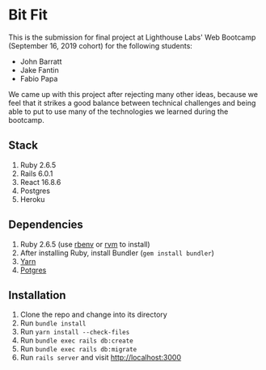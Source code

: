 # Bit Fit

This is the submission for final project at Lighthouse Labs' Web Bootcamp
(September 16, 2019 cohort) for the following students:

* John Barratt
* Jake Fantin
* Fabio Papa

We came up with this project after rejecting many other ideas, because we feel
that it strikes a good balance between technical challenges and being able to
put to use many of the technologies we learned during the bootcamp.

## Stack

1. Ruby 2.6.5
1. Rails 6.0.1
1. React 16.8.6
1. Postgres
1. Heroku

## Dependencies

1. Ruby 2.6.5 (use [rbenv](https://github.com/rbenv/rbenv) or
   [rvm](https://rvm.io) to install)
1. After installing Ruby, install Bundler (`gem install bundler`)
1. [Yarn](https://yarnpkg.com/lang/en/docs/install)
1. [Potgres](https://www.postgresql.org)

## Installation

1. Clone the repo and change into its directory
1. Run `bundle install`
1. Run `yarn install --check-files`
1. Run `bundle exec rails db:create`
1. Run `bundle exec rails db:migrate`
1. Run `rails server` and visit [http://localhost:3000](http://localhost:3000)
